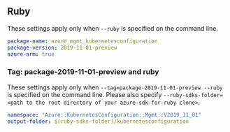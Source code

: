 ## Ruby

These settings apply only when `--ruby` is specified on the command line.

```yaml
package-name: azure_mgmt_kubernetesconfiguration
package-version: 2019-11-01-preview
azure-arm: true
```

### Tag: package-2019-11-01-preview and ruby

These settings apply only when `--tag=package-2019-11-01-preview --ruby` is specified on the command line.
Please also specify `--ruby-sdks-folder=<path to the root directory of your azure-sdk-for-ruby clone>`.

```yaml $(tag) == 'package-2019-11-01-preview' && $(ruby)
namespace: "Azure::KubernetesConfiguration::Mgmt::V2019_11_01"
output-folder: $(ruby-sdks-folder)/kubernetesconfiguration
```
